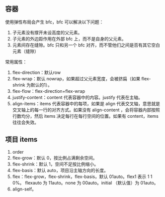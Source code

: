 ## 容器
使用弹性布局会产生 bfc，bfc 可以解决以下问题：
1. 子元素没有撑开未设高度的父元素。
2. 子元素的外边距作用在外部 bfc 上，而不是自身的父元素。
3. 元素间存在缝隙。bfc 只和另一个 bfc 对齐，而不管他们之间是否有其它空白元素（缝隙）

常用属性：
1. flex-direction：默认row
2. flex-wrap：默认 nowrap，如果超过父元素宽度，会被挤扁（如果 flex-shrink 为默认的1）。
3. flex-flow：flex-direction+flex-wrap
4. justify-content：content 代表容器中的内容。justify 代表在主轴。
5. align-items：items 代表容器中的每项，如果是 align 代表交叉轴，意思就是交叉轴上的每一行的对齐方式。如果没有 align-content ，会将容器内部按照行数均分，然后 items 决定每行在每行空间的位置。如果有 content，items 往往会失效。

## 项目 items
1. order
2. flex-grow：默认 0，按比例占满剩余空间。
3. flex-shrink：默认 1，空间不足按比例缩小。
4. flex-basis：默认 auto，项目沿主轴方向的长度。
5. flex：flex-grow，flex-shrink，flex-basis，默认 01auto。flex1 表示 1 1 0%。
flexauto 为 11auto。none 为 00auto。initial （默认值）为 01auto。
1. align-self。